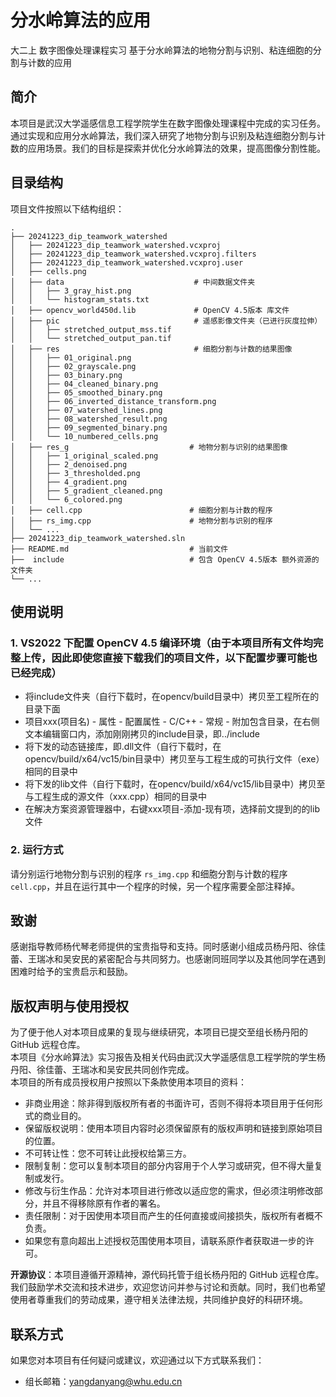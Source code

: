 # 分水岭算法的应用    
大二上 数字图像处理课程实习 基于分水岭算法的地物分割与识别、粘连细胞的分割与计数的应用

## 简介
本项目是武汉大学遥感信息工程学院学生在数字图像处理课程中完成的实习任务。通过实现和应用分水岭算法，我们深入研究了地物分割与识别及粘连细胞分割与计数的应用场景。我们的目标是探索并优化分水岭算法的效果，提高图像分割性能。

## 目录结构
项目文件按照以下结构组织：    
```
.    
├── 20241223_dip_teamwork_watershed    
│   ├── 20241223_dip_teamwork_watershed.vcxproj    
│   ├── 20241223_dip_teamwork_watershed.vcxproj.filters    
│   ├── 20241223_dip_teamwork_watershed.vcxproj.user    
│   ├── cells.png    
│   ├── data                             # 中间数据文件夹    
│   │   ├── 3_gray_hist.png    
│   │   └── histogram_stats.txt    
│   ├── opencv_world450d.lib             # OpenCV 4.5版本 库文件    
│   ├── pic                              # 遥感影像文件夹（已进行灰度拉伸）    
│   │   ├── stretched_output_mss.tif    
│   │   └── stretched_output_pan.tif    
│   ├── res                              # 细胞分割与计数的结果图像    
│   │   ├── 01_original.png    
│   │   ├── 02_grayscale.png    
│   │   ├── 03_binary.png    
│   │   ├── 04_cleaned_binary.png    
│   │   ├── 05_smoothed_binary.png    
│   │   ├── 06_inverted_distance_transform.png    
│   │   ├── 07_watershed_lines.png    
│   │   ├── 08_watershed_result.png    
│   │   ├── 09_segmented_binary.png    
│   │   └── 10_numbered_cells.png    
│   ├── res_g                           # 地物分割与识别的结果图像    
│   │   ├── 1_original_scaled.png    
│   │   ├── 2_denoised.png    
│   │   ├── 3_thresholded.png    
│   │   ├── 4_gradient.png    
│   │   ├── 5_gradient_cleaned.png    
│   │   └── 6_colored.png    
│   ├── cell.cpp                        # 细胞分割与计数的程序    
│   ├── rs_img.cpp                      # 地物分割与识别的程序    
│   └── ...    
├── 20241223_dip_teamwork_watershed.sln    
├── README.md                           # 当前文件    
├──  include                            # 包含 OpenCV 4.5版本 额外资源的文件夹    
└── ... 
```

## 使用说明
### 1. VS2022 下配置 OpenCV 4.5 编译环境（由于本项目所有文件均完整上传，因此即使您直接下载我们的项目文件，以下配置步骤可能也已经完成）
 - 将include文件夹（自行下载时，在opencv/build目录中）拷贝至工程所在的目录下面
 - 项目xxx(项目名) - 属性 - 配置属性 - C/C++ - 常规 - 附加包含目录，在右侧文本编辑窗口内，添加刚刚拷贝的include目录，即../include
 - 将下发的动态链接库，即.dll文件（自行下载时，在opencv/build/x64/vc15/bin目录中）拷贝至与工程生成的可执行文件（exe）相同的目录中
 - 将下发的lib文件（自行下载时，在opencv/build/x64/vc15/lib目录中）拷贝至与工程生成的源文件（xxx.cpp）相同的目录中
 - 在解决方案资源管理器中，右键xxx项目-添加-现有项，选择前文提到的的lib文件

### 2. 运行方式
请分别运行地物分割与识别的程序 `rs_img.cpp` 和细胞分割与计数的程序 `cell.cpp`，并且在运行其中一个程序的时候，另一个程序需要全部注释掉。

## 致谢
感谢指导教师杨代琴老师提供的宝贵指导和支持。同时感谢小组成员杨丹阳、徐佳蕾、王瑞冰和吴安民的紧密配合与共同努力。也感谢同班同学以及其他同学在遇到困难时给予的宝贵启示和鼓励。

## 版权声明与使用授权
为了便于他人对本项目成果的复现与继续研究，本项目已提交至组长杨丹阳的 GitHub 远程仓库。    
本项目《分水岭算法》实习报告及相关代码由武汉大学遥感信息工程学院的学生杨丹阳、徐佳蕾、王瑞冰和吴安民共同创作完成。    
本项目的所有成员授权用户按照以下条款使用本项目的资料：
 - 非商业用途：除非得到版权所有者的书面许可，否则不得将本项目用于任何形式的商业目的。
 - 保留版权说明：使用本项目内容时必须保留原有的版权声明和链接到原始项目的位置。
 - 不可转让性：您不可转让此授权给第三方。
 - 限制复制：您可以复制本项目的部分内容用于个人学习或研究，但不得大量复制或发行。
 - 修改与衍生作品：允许对本项目进行修改以适应您的需求，但必须注明修改部分，并且不得移除原有作者的署名。
 - 责任限制：对于因使用本项目而产生的任何直接或间接损失，版权所有者概不负责。
 - 如果您有意向超出上述授权范围使用本项目，请联系原作者获取进一步的许可。    

**开源协议**：本项目遵循开源精神，源代码托管于组长杨丹阳的 GitHub 远程仓库。我们鼓励学术交流和技术进步，欢迎您访问并参与讨论和贡献。同时，我们也希望使用者尊重我们的劳动成果，遵守相关法律法规，共同维护良好的科研环境。    

## 联系方式
如果您对本项目有任何疑问或建议，欢迎通过以下方式联系我们：
 - 组长邮箱：<EMAIL>yangdanyang@whu.edu.cn